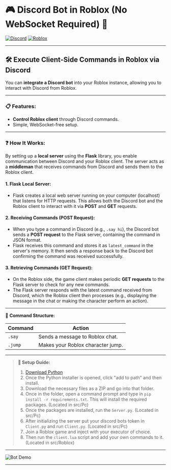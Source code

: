 # **🎮 Discord Bot in Roblox (No WebSocket Required) 🤖**

[![Discord](https://img.shields.io/badge/Discord-Bot-7289da?logo=discord&logoColor=white)](https://discord.com)
[![Roblox](https://img.shields.io/badge/Roblox-Scripted-red?logo=roblox)](https://roblox.com)

---

## 🛠 **Execute Client-Side Commands in Roblox via Discord**

You can **integrate a Discord bot** into your Roblox instance, allowing you to interact with Discord from Roblox.

---

### 📋 **Features:**
- **Control Roblox client** through Discord commands.
- Simple, WebSocket-free setup.

---

### ❓ **How It Works:**

By setting up a **local server** using the **Flask** library, you enable communication between Discord and your Roblox client. The server acts as a **middleman** that receives commands from Discord and sends them to the Roblox client.

#### 1. **Flask Local Server:**
   - Flask creates a local web server running on your computer (localhost) that listens for HTTP requests. This allows both the Discord bot and the Roblox client to interact with it via **POST** and **GET** requests.
   
#### 2. **Receiving Commands (POST Request):**
   - When you type a command in Discord (e.g., `.say hi`), the Discord bot sends a **POST request** to the Flask server, containing the command in JSON format. 
   - Flask receives this command and stores it as `latest_command` in the server's memory. It then sends a response back to the Discord bot confirming the command was received successfully.

#### 3. **Retrieving Commands (GET Request):**
   - On the Roblox side, the game client makes periodic **GET requests** to the Flask server to check for any new commands. 
   - The Flask server responds with the latest command received from Discord, which the Roblox client then processes (e.g., displaying the message in the chat or making the character perform an action).


---

🎯 **Command Structure:**

| Command  | Action                         |
|----------|---------------------------------|
| `.say`   | Sends a message to Roblox chat. |
| `.jump`  | Makes your Roblox character jump. |

---

> **🔧 Setup Guide:**  
> 
> 1. [Download Python](https://www.python.org/)
> 2. Once the Python installer is opened, click "add to path" and then install.
> 3. Download the necessary files as a ZIP and go into that folder.
> 4. Once in the folder, open a command prompt and type in `pip install -r requirements.txt`. This will install the required packages. (Located in src/Pc)
> 5. Once the packages are installed, run the `Server.py`. (Located in src/Pc)
> 6. After initializing the server put your discord bots token in `Client.py` and  run `Client.py`. (Located in src/Pc)
> 7. Join a Roblox game and inject with your executor of choice.
> 8. Then run the `client.lua` script and add your own commands to it. (Located in src/Roblox)

---

![Bot Demo](https://raw.githubusercontent.com/skbiditoiletrizz327/Discord-Bot-in-roblox-without-websocket/main/src/showcase.gif)

---
